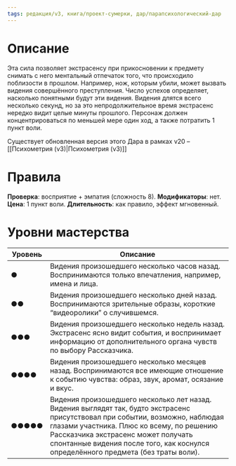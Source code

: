 ```yaml
---
tags: редакция/v3, книга/проект-сумерки, дар/парапсихологический-дар
---
```


# Описание

Эта сила позволяет экстрасенсу при прикосновении к предмету снимать с него ментальный отпечаток того, что происходило поблизости в прошлом. Например, нож, которым убили, может вызвать видения совершённого преступления. Число успехов определяет, насколько понятными будут эти видения. Видения длятся всего несколько секунд, но за это непродолжительное время экстрасенс нередко видит целые минуты прошлого. Персонаж должен концентрироваться по меньшей мере один ход, а также потратить 1 пункт воли.

Существует обновленная версия этого Дара в рамках v20 – [[Психометрия (v3)|Психометрия (v3)]]

# Правила

**Проверка**: восприятие + эмпатия (сложность 8).
**Модификаторы**: нет.
**Цена**: 1 пункт воли.
**Длительность**: как правило, эффект мгновенный.

# Уровни мастерства

| Уровень | Описание                                                                                                                                                                                                                                                                                                |
| ------- | ------------------------------------------------------------------------------------------------------------------------------------------------------------------------------------------------------------------------------------------------------------------------------------------------------- |
| ●       | Видения произошедшего несколько часов назад. Воспринимаются только впечатления, например, имена и лица.                                                                                                                                                                                                 |
| ●●      | Видения произошедшего несколько дней назад. Воспринимаются зрительные образы, короткие “видеоролики” о случившемся.                                                                                                                                                                                     |
| ●●●     | Видения произошедшего несколько недель назад. Экстрасенс ясно видит события, и воспринимает информацию от дополнительного органа чувств по выбору Рассказчика.                                                                                                                                          |
| ●●●●    | Видения произошедшего несколько месяцев назад. Воспринимаются все имеющие отношение к событию чувства: образ, звук, аромат, осязание и вкус.                                                                                                                                                            |
| ●●●●●   | Видения произошедшего несколько лет назад. Видения выглядят так, будто экстрасенс присутствовал при событии, возможно, наблюдая глазами участника. Плюс ко всему, по решению Рассказчика экстрасенс может получать спонтанные видения после того, как коснулся определённого предмета (без траты воли). | 